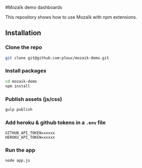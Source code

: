 #Mozaïk demo dashboards

This repository shows how to use Mozaïk with npm extensions.

## Installation

### Clone the repo

```bash
git clone git@github.com:plouc/mozaik-demo.git
```

### Install packages

```bash
cd mozaik-demo
npm install
```

### Publish assets (js/css)

```bash
gulp publish
```

### Add heroku & github tokens in a `.env` file

```
GITHUB_API_TOKEN=xxxxx
HEROKU_API_TOKEN=xxxxx
```

### Run the app

```bash
node app.js
```

